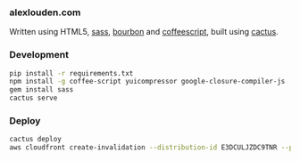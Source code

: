 ### alexlouden.com

Written using HTML5, [sass](http://sass-lang.com), [bourbon](http://bourbon.io) and [coffeescript](http://coffeescript.org), built using [cactus](https://github.com/eudicots/Cactus/).

### Development

```bash
pip install -r requirements.txt
npm install -g coffee-script yuicompressor google-closure-compiler-js
gem install sass
cactus serve
```

### Deploy

```bash
cactus deploy
aws cloudfront create-invalidation --distribution-id E3DCULJZDC9TNR --profile alexlouden --path "/"
```